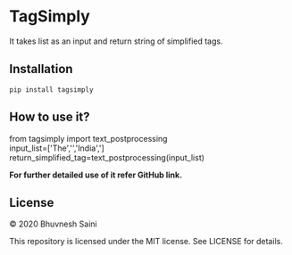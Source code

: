 # TagSimply

It takes list as an input and return string of simplified tags.

## Installation

```pip install tagsimply```

## How to use it?

from tagsimply import text_postprocessing<br />
input_list=['The','<GPE>','India',</GPE>']<br />
return_simplified_tag=text_postprocessing(input_list)

<b>For further detailed use of it refer GitHub link.</b>

## License

© 2020 Bhuvnesh Saini

This repository is licensed under the MIT license. See LICENSE for details.